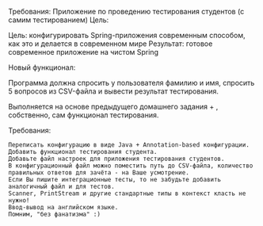 Требования:
Приложение по проведению тестирования студентов (с самим тестированием)
Цель:

Цель: конфигурировать Spring-приложения современным способом, как это и делается в современном мире Результат: готовое современное приложение на чистом Spring

Новый функционал:

Программа должна спросить у пользователя фамилию и имя, спросить 5 вопросов из CSV-файла и вывести результат тестирования.

Выполняется на основе предыдущего домашнего задания + , собственно, сам функционал тестирования.

Требования:

    Переписать конфигурацию в виде Java + Annotation-based конфигурации.
    Добавить функционал тестирования студента.
    Добавьте файл настроек для приложения тестирования студентов.
    В конфигурационный файл можно поместить путь до CSV-файла, количество правильных ответов для зачёта - на Ваше усмотрение.
    Если Вы пишите интеграционные тесты, то не забудьте добавить аналогичный файл и для тестов.
    Scanner, PrintStream и другие стандартные типы в контекст класть не нужно!
    Ввод-вывод на английском языке.
    Помним, "без фанатизма" :)


